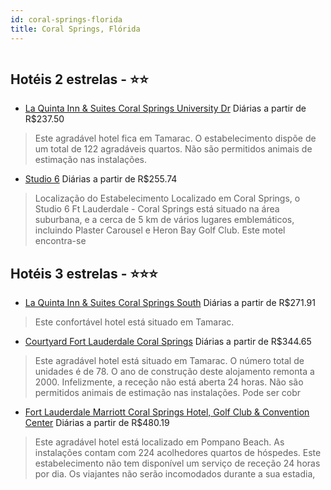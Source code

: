 ```yaml
---
id: coral-springs-florida
title: Coral Springs, Flórida
---
```


<center><img src="https://photos.hotelbeds.com/giata/29/292031/292031a_hb_a_001.jpg" alt="" /></center>


## Hotéis 2 estrelas - ⭐️⭐️

-    [La Quinta Inn & Suites Coral Springs University Dr](https://www.hurb.com/hoteis/coral-springs/la-quinta-inn-suites-coral-springs-university-dr-JNP-JP331423?cmp=18055) Diárias a partir de R$237.50
   > Este agradável hotel fica em Tamarac. O estabelecimento dispõe de um total de 122 agradáveis quartos. Não são permitidos animais de estimação nas instalações. 
-    [Studio 6](https://www.hurb.com/hoteis/coral-springs/studio-6-JNP-JP499829?cmp=18055) Diárias a partir de R$255.74
   > Localização do Estabelecimento Localizado em Coral Springs, o Studio 6 Ft Lauderdale - Coral Springs está situado na área suburbana, e a cerca de 5 km de vários lugares emblemáticos, incluindo Plaster Carousel e Heron Bay Golf Club. Este motel encontra-se

## Hotéis 3 estrelas - ⭐️⭐️⭐️

-    [La Quinta Inn & Suites Coral Springs South](https://www.hurb.com/hoteis/coral-springs/la-quinta-inn-suites-coral-springs-south-JNP-JP814220?cmp=18055) Diárias a partir de R$271.91
   > Este confortável hotel está situado em Tamarac. 
-    [Courtyard Fort Lauderdale Coral Springs](https://www.hurb.com/hoteis/coral-springs/courtyard-fort-lauderdale-coral-springs-JNP-JP069110?cmp=18055) Diárias a partir de R$344.65
   > Este agradável hotel está situado em Tamarac. O número total de unidades é de 78. O ano de construção deste alojamento remonta a 2000. Infelizmente, a receção não está aberta 24 horas. Não são permitidos animais de estimação nas instalações. Pode ser cobr
-    [Fort Lauderdale Marriott Coral Springs Hotel, Golf Club & Convention Center](https://www.hurb.com/hoteis/coral-springs/fort-lauderdale-marriott-coral-springs-hotel-golf-club-convention-center-JNP-JP851940?cmp=18055) Diárias a partir de R$480.19
   > Este agradável hotel está localizado em Pompano Beach. As instalações contam com 224 acolhedores quartos de hóspedes. Este estabelecimento não tem disponível um serviço de receção 24 horas por dia. Os viajantes não serão incomodados durante a sua estadia,
